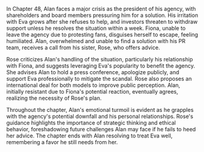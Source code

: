 In Chapter 48, Alan faces a major crisis as the president of his agency, with shareholders and board members pressuring him for a solution. His irritation with Eva grows after she refuses to help, and investors threaten to withdraw support unless he resolves the situation within a week. Fiona, unable to leave the agency due to protesting fans, disguises herself to escape, feeling humiliated. Alan, overwhelmed and unable to find a solution with his PR team, receives a call from his sister, Rose, who offers advice.

Rose criticizes Alan's handling of the situation, particularly his relationship with Fiona, and suggests leveraging Eva's popularity to benefit the agency. She advises Alan to hold a press conference, apologize publicly, and support Eva professionally to mitigate the scandal. Rose also proposes an international deal for both models to improve public perception. Alan, initially resistant due to Fiona's potential reaction, eventually agrees, realizing the necessity of Rose's plan.

Throughout the chapter, Alan's emotional turmoil is evident as he grapples with the agency's potential downfall and his personal relationships. Rose's guidance highlights the importance of strategic thinking and ethical behavior, foreshadowing future challenges Alan may face if he fails to heed her advice. The chapter ends with Alan resolving to treat Eva well, remembering a favor he still needs from her.
